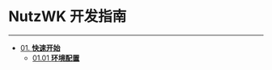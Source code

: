 # NutzWK 开发指南


---

- [01. **快速开始**](01.QuickStart)
  - [01.01 **环境配置**](01.QuickStart/01.01.Environment.md)

